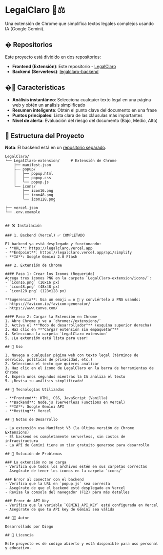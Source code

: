 # LegalClaro 📜⚖️

Una extensión de Chrome que simplifica textos legales complejos usando IA (Google Gemini).

## � Repositorios

Este proyecto está dividido en dos repositorios:

- **Frontend (Extensión)**: Este repositorio - [LegalClaro](https://github.com/diegogalmarini/LegalClaro)
- **Backend (Serverless)**: [legalclaro-backend](https://github.com/diegogalmarini/legalclaro-backend)

## �🚀 Características

- **Análisis instantáneo**: Selecciona cualquier texto legal en una página web y obtén un análisis simplificado
- **Resumen inteligente**: Obtén el punto clave del documento en una frase
- **Puntos principales**: Lista clara de las cláusulas más importantes
- **Nivel de alerta**: Evaluación del riesgo del documento (Bajo, Medio, Alto)

## 📁 Estructura del Proyecto

**Nota**: El backend está en un [repositorio separado](https://github.com/diegogalmarini/legalclaro-backend).

```
LegalClaro/
└── LegalClaro-extension/     # Extensión de Chrome
    ├── manifest.json
    ├── popup/
    │   ├── popup.html
    │   ├── popup.css
    │   └── popup.js
    └── icons/
        ├── icon16.png
        ├── icon48.png
        └── icon128.png
```
    ├── vercel.json
    └── .env.example
```

## 🛠️ Instalación

### 1. Backend (Vercel) ✅ COMPLETADO

El backend ya está desplegado y funcionando:
- **URL**: https://legalclaro.vercel.app
- **Endpoint**: https://legalclaro.vercel.app/api/simplify
- **IA**: Google Gemini 2.0 Flash

### 2. Extensión de Chrome

#### Paso 1: Crear los Iconos (Requerido)
Agrega tres iconos PNG en la carpeta `LegalClaro-extension/icons/`:
- `icon16.png` (16x16 px)
- `icon48.png` (48x48 px)
- `icon128.png` (128x128 px)

**Sugerencia**: Usa un emoji ⚖️ o 📜 y conviértelo a PNG usando:
- https://favicon.io/favicon-generator/
- https://www.canva.com/

#### Paso 2: Cargar la Extensión en Chrome
1. Abre Chrome y ve a `chrome://extensions/`
2. Activa el **"Modo de desarrollador"** (esquina superior derecha)
3. Haz clic en **"Cargar extensión sin empaquetar"**
4. Selecciona la carpeta `LegalClaro-extension`
5. ¡La extensión está lista para usar!

## 📖 Uso

1. Navega a cualquier página web con texto legal (términos de servicio, políticas de privacidad, etc.)
2. Selecciona el texto que quieres analizar
3. Haz clic en el icono de LegalClaro en la barra de herramientas de Chrome
4. Espera unos segundos mientras la IA analiza el texto
5. ¡Revisa tu análisis simplificado!

## 🔧 Tecnologías Utilizadas

- **Frontend**: HTML, CSS, JavaScript (Vanilla)
- **Backend**: Node.js (Serverless Functions en Vercel)
- **IA**: Google Gemini API
- **Hosting**: Vercel

## 📝 Notas de Desarrollo

- La extensión usa Manifest V3 (la última versión de Chrome Extensions)
- El backend es completamente serverless, sin costos de infraestructura
- La API de Gemini tiene un tier gratuito generoso para desarrollo

## 🐛 Solución de Problemas

### La extensión no se carga
- Verifica que todos los archivos estén en sus carpetas correctas
- Asegúrate de tener los iconos en la carpeta `icons/`

### Error al conectar con el backend
- Verifica que la URL en `popup.js` sea correcta
- Asegúrate de que el backend esté desplegado en Vercel
- Revisa la consola del navegador (F12) para más detalles

### Error de API Key
- Verifica que la variable `GEMINI_API_KEY` esté configurada en Vercel
- Asegúrate de que tu API key de Gemini sea válida

## 👨‍💻 Autor

Desarrollado por Diego

## 📄 Licencia

Este proyecto es de código abierto y está disponible para uso personal y educativo.

